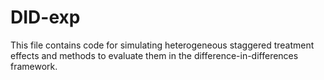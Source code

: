 # DID-exp
This file contains code for simulating heterogeneous staggered treatment effects and methods to evaluate them in the difference-in-differences framework.
